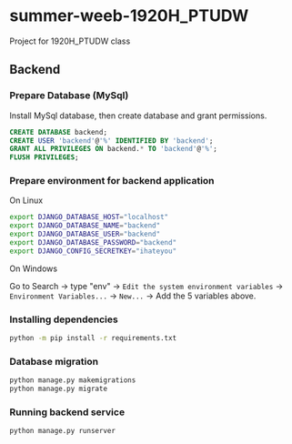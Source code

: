 # summer-weeb-1920H_PTUDW

Project for 1920H_PTUDW class

## Backend

### Prepare Database (MySql)

Install MySql database, then create database and grant permissions.

```sql
CREATE DATABASE backend;
CREATE USER 'backend'@'%' IDENTIFIED BY 'backend';
GRANT ALL PRIVILEGES ON backend.* TO 'backend'@'%';
FLUSH PRIVILEGES;
```

### Prepare environment for backend application

On Linux

```bash
export DJANGO_DATABASE_HOST="localhost"
export DJANGO_DATABASE_NAME="backend"
export DJANGO_DATABASE_USER="backend"
export DJANGO_DATABASE_PASSWORD="backend"
export DJANGO_CONFIG_SECRETKEY="ihateyou"
```

On Windows

Go to Search -> type "env" -> `Edit the system environment variables` -> `Environment Variables...` -> `New...` -> Add the 5 variables above.

### Installing dependencies

```bash
python -m pip install -r requirements.txt
```

### Database migration

```bash
python manage.py makemigrations
python manage.py migrate
```

### Running backend service

```bash
python manage.py runserver
```

